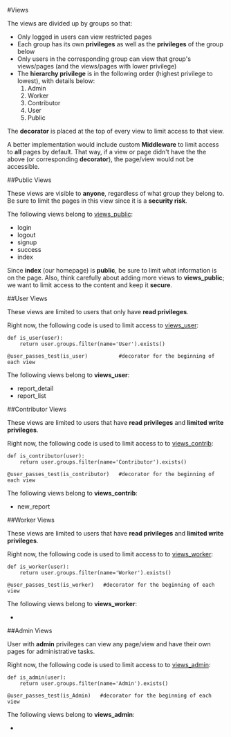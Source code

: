 #Views

The views are divided up by groups so that:
* Only logged in users can view restricted pages
* Each group has its own **privileges** as well as the **privileges** of the group below
* Only users in the corresponding group can view that group's views/pages (and the views/pages with lower privilege)
* The **hierarchy privilege** is in the following order (highest privilege to lowest), with details below:
    1) Admin
    2) Worker
    3) Contributor
    4) User
    5) Public
    
The **decorator** is placed at the top of every view to limit access to that view. 

A better implementation would include custom **Middleware** to limit access to **all** pages by default. That way, if
a view or page didn't have the the above (or corresponding **decorator**), the page/view would not be accessible. 



##Public Views

These views are visible to **anyone**, regardless of what group they belong to. Be sure to limit the pages in this view
since it is a **security risk**.

The following views belong to [views_public](../views/views_public.py):

* login
* logout
* signup
* success
* index

Since **index** (our homepage) is **public**, be sure to limit what information is on the page. Also, think carefully
about adding more views to **views_public**; we want to limit access to the content and keep it **secure**.


##User Views

These views are limited to users that only have **read privileges**.

Right now, the following code is used to limit access to [views_user](../views/views_user.py):

<pre><code>def is_user(user):
    return user.groups.filter(name='User').exists()
 
@user_passes_test(is_user)          #decorator for the beginning of each view
</code></pre>

The following views belong to **views_user**:

* report_detail
* report_list

##Contributor Views

These views are limited to users that have **read privileges** and **limited write privileges**.

Right now, the following code is used to limit access to to [views_contrib](../views/views_contrib.py):

<pre><code>def is_contributor(user):
    return user.groups.filter(name='Contributor').exists()
 
@user_passes_test(is_contributor)   #decorator for the beginning of each view
</code></pre>

The following views belong to **views_contrib**:

* new_report


##Worker Views

These views are limited to users that have **read privileges** and **limited write privileges**.

Right now, the following code is used to limit access to to [views_worker](../views/views_worker.py):

<pre><code>def is_worker(user):
    return user.groups.filter(name='Worker').exists()
 
@user_passes_test(is_worker)   #decorator for the beginning of each view
</code></pre>

The following views belong to **views_worker**:

*


##Admin Views

User with **admin** privileges can view any page/view and have their own pages for administrative tasks.

Right now, the following code is used to limit access to to [views_admin](../views/views_admin.py):

<pre><code>def is_admin(user):
    return user.groups.filter(name='Admin').exists()
 
@user_passes_test(is_Admin)   #decorator for the beginning of each view
</code></pre>

The following views belong to **views_admin**:

*
